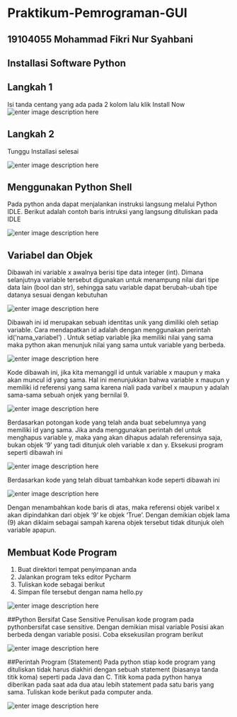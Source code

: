 # Praktikum-Pemrograman-GUI
## 19104055 Mohammad Fikri Nur Syahbani
## Installasi Software Python
## Langkah 1
Isi tanda centang yang ada pada 2 kolom lalu klik Install Now
![enter image description here](https://i.ibb.co/rmt6YWW/11.png)

## Langkah 2
Tunggu Installasi selesai

![enter image description here](https://i.ibb.co/W2yDnKv/22.png)

## Menggunakan Python Shell
Pada python anda dapat menjalankan instruksi langsung melalui Python IDLE.
Berikut adalah contoh baris intruksi yang langsung dituliskan pada IDLE

![enter image description here](https://i.ibb.co/GFSRHGM/6.png)

## Variabel dan Objek
Dibawah ini variable x awalnya berisi tipe data integer (int). Dimana
selanjutnya variable tersebut digunakan untuk menampung nilai dari tipe data lain
(bool dan str), sehingga satu variable dapat berubah-ubah tipe datanya sesuai dengan
kebutuhan

![enter image description here](https://i.ibb.co/RvpFJF5/7.png)

Dibawah ini id merupakan sebuah identitas unik yang dimiliki oleh setiap
variable. Cara mendapatkan id adalah dengan menggunakan perintah
id(‘nama_variabel’) . Untuk setiap variable jika memiliki nilai yang sama maka
python akan menunjuk nilai yang sama untuk variable yang berbeda.

![enter image description here](https://i.ibb.co/bJkp3S2/8.png)

Kode dibawah ini, jika kita memanggil id untuk variable x maupun y maka akan
muncul id yang sama. Hal ini menunjukkan bahwa variable x maupun y memiliki id
referensi yang sama karena niali pada varibel x maupun y adalah sama-sama sebuah
onjek yang bernilai 9.

![enter image description here](https://i.ibb.co/PjBdhmS/9.png)

Berdasarkan potongan kode yang telah anda buat sebelumnya yang memiliki id yang
sama. Jika anda menggunakan perintah del untuk menghapus variable y, maka yang
akan dihapus adalah referensinya saja, bukan objek ‘9’ yang tadi ditunjuk oleh variable x
dan y. Eksekusi program seperti dibawah ini

![enter image description here](https://i.ibb.co/qM6L483/10.png)

Berdasarkan kode yang telah dibuat tambahkan kode seperti dibawah ini

![enter image description here](https://i.ibb.co/zSJLBDf/14.png)

Dengan menambahkan kode baris di atas, maka referensi objek varibel x akan
dipindahkan dari objek ‘9’ ke objek ‘True’. Dengan demikian objek lama (9) akan diklaim
sebagai sampah karena objek tersebut tidak ditunjuk oleh variable apapun.

## Membuat Kode Program
1. Buat direktori tempat penyimpanan anda
2. Jalankan program teks editor Pycharm
3. Tuliskan kode sebagai berikut
4. Simpan file tersebut dengan nama hello.py

![enter image description here](https://i.ibb.co/Zc7cmh2/15.png)

##Python Bersifat Case Sensitive
Penulisan kode program pada pythonbersifat case sensitive. Dengan demikian misal
variable Posisi akan berbeda dengan variable posisi. Coba eksekusilan program
berikut

![enter image description here](https://i.ibb.co/B2ZLW2g/16.png)

##Perintah Program (Statement)
Pada python stiap kode program yang dituliskan tidak harus diakhiri dengan sebuah
statement (biasanya tanda titik koma) seperti pada Java dan C. Titik koma pada python
hanya diberikan pada saat ada dua atau lebih statement pada satu baris yang sama.
Tuliskan kode berikut pada computer anda.

![enter image description here](https://i.ibb.co/1dLv0qc/17.png)
